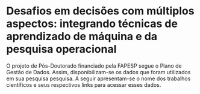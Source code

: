 # Desafios em decisões com múltiplos aspectos: integrando técnicas de aprendizado de máquina e da pesquisa operacional

O projeto de Pós-Doutorado financiado pela FAPESP segue o Plano de Gestão de Dados. Assim, disponibilizam-se os dados que foram utilizados em sua pesquisa pesquisa. A seguir apresentam-se o nome dos trabalhos científicos e seus respectivos links para acessar esses dados. 
